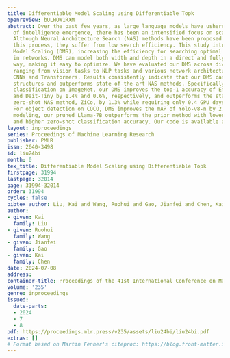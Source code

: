 ```yaml
---
title: Differentiable Model Scaling using Differentiable Topk
openreview: bULHOW1RXM
abstract: Over the past few years, as large language models have ushered in an era
  of intelligence emergence, there has been an intensified focus on scaling networks.
  Although Neural Architecture Search (NAS) methods have been proposed to automate
  this process, they suffer from low search efficiency. This study introduces Differentiable
  Model Scaling (DMS), increasing the efficiency for searching optimal width and depth
  in networks. DMS can model both width and depth in a direct and fully differentiable
  way, making it easy to optimize. We have evaluated our DMS across diverse tasks,
  ranging from vision tasks to NLP tasks and various network architectures, including
  CNNs and Transformers. Results consistently indicate that our DMS can find improved
  structures and outperforms state-of-the-art NAS methods. Specifically, for image
  classification on ImageNet, our DMS improves the top-1 accuracy of EfficientNet-B0
  and Deit-Tiny by 1.4% and 0.6%, respectively, and outperforms the state-of-the-art
  zero-shot NAS method, ZiCo, by 1.3% while requiring only 0.4 GPU days for searching.
  For object detection on COCO, DMS improves the mAP of Yolo-v8-n by 2.0%. For language
  modeling, our pruned Llama-7B outperforms the prior method with lower perplexity
  and higher zero-shot classification accuracy. Our code is available at https://github.com/LKJacky/Differentiable-Model-Scaling.
layout: inproceedings
series: Proceedings of Machine Learning Research
publisher: PMLR
issn: 2640-3498
id: liu24bi
month: 0
tex_title: Differentiable Model Scaling using Differentiable Topk
firstpage: 31994
lastpage: 32014
page: 31994-32014
order: 31994
cycles: false
bibtex_author: Liu, Kai and Wang, Ruohui and Gao, Jianfei and Chen, Kai
author:
- given: Kai
  family: Liu
- given: Ruohui
  family: Wang
- given: Jianfei
  family: Gao
- given: Kai
  family: Chen
date: 2024-07-08
address:
container-title: Proceedings of the 41st International Conference on Machine Learning
volume: '235'
genre: inproceedings
issued:
  date-parts:
  - 2024
  - 7
  - 8
pdf: https://proceedings.mlr.press/v235/assets/liu24bi/liu24bi.pdf
extras: []
# Format based on Martin Fenner's citeproc: https://blog.front-matter.io/posts/citeproc-yaml-for-bibliographies/
---
```

